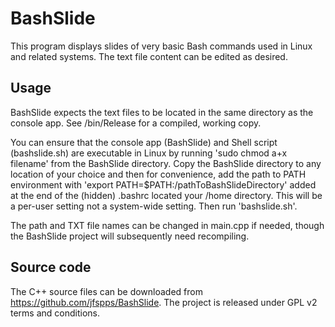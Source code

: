 # BashSlide

This program displays slides of very basic Bash commands used in Linux and related systems. The text file content can be edited as desired.

## Usage

BashSlide expects the text files to be located in the same directory as the console app. See /bin/Release for a compiled, working copy.

You can ensure that the console app (BashSlide) and Shell script (bashslide.sh) are executable in Linux by running 'sudo chmod a+x filename' from the BashSlide directory. Copy the BashSlide directory to any location of your choice and then for convenience, add the path to PATH environment with 'export PATH=$PATH:/pathToBashSlideDirectory' added at the end of the (hidden) .bashrc located your /home directory. This will be a per-user setting not a system-wide setting. Then run 'bashslide.sh'.

The path and TXT file names can be changed in main.cpp if needed, though the BashSlide project will subsequently need recompiling.

## Source code

The C++ source files can be downloaded from https://github.com/jfspps/BashSlide. The project is released under GPL v2 terms and conditions.
